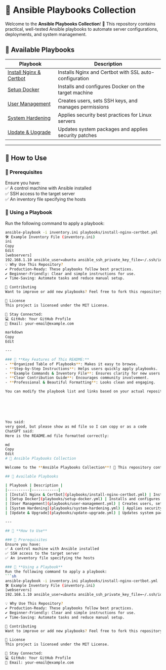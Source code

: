 # 🚀 Ansible Playbooks Collection  

Welcome to the **Ansible Playbooks Collection**! 🎯 This repository contains practical, well-tested Ansible playbooks to automate server configurations, deployments, and system management.  

## 📂 Available Playbooks  

| Playbook | Description |
|----------|------------|
| [Install Nginx & Certbot](playbooks/install-nginx-certbot.yml) | Installs Nginx and Certbot with SSL auto-configuration |
| [Setup Docker](playbooks/setup-docker.yml) | Installs and configures Docker on the target machine |
| [User Management](playbooks/user-management.yml) | Creates users, sets SSH keys, and manages permissions |
| [System Hardening](playbooks/system-hardening.yml) | Applies security best practices for Linux servers |
| [Update & Upgrade](playbooks/update-upgrade.yml) | Updates system packages and applies security patches |

---

## 🚀 **How to Use**  

### 🔹 Prerequisites  
Ensure you have:  
✅ A control machine with Ansible installed  
✅ SSH access to the target server  
✅ An inventory file specifying the hosts  

### 📌 **Using a Playbook**  
Run the following command to apply a playbook:  
```sh
ansible-playbook -i inventory.ini playbooks/install-nginx-certbot.yml
🛠 Example Inventory File (inventory.ini)
ini
Copy
Edit
[webservers]
192.168.1.10 ansible_user=ubuntu ansible_ssh_private_key_file=~/.ssh/id_rsa
💡 Why Use This Repository?
✔ Production-Ready: These playbooks follow best practices.
✔ Beginner-Friendly: Clear and simple instructions for use.
✔ Time-Saving: Automate tasks and reduce manual setup.

🤝 Contributing
Want to improve or add new playbooks? Feel free to fork this repository and create a pull request! 🚀

📜 License
This project is licensed under the MIT License.

🔗 Stay Connected:
💻 GitHub: Your GitHub Profile
📧 Email: your-email@example.com

markdown
Copy
Edit

---

### 🔹 **Key Features of This README:**
- **Organized Table of Playbooks**: Makes it easy to browse.
- **Step-by-Step Instructions**: Helps users quickly apply playbooks.
- **Example Commands & Inventory File**: Ensures clarity for new users.
- **Clear Contribution Guide**: Encourages community involvement.
- **Professional & Beautiful Formatting**: Looks clean and engaging.

You can modify the playbook list and links based on your actual repository structure. Let me know if you need adjustments! 🚀






You said:
very good, but please show as md file so I can copy or as a code 
ChatGPT said:
Here is the README.md file formatted correctly:

md
Copy
Edit
# 🚀 Ansible Playbooks Collection  

Welcome to the **Ansible Playbooks Collection**! 🎯 This repository contains practical, well-tested Ansible playbooks to automate server configurations, deployments, and system management.  

## 📂 Available Playbooks  

| Playbook | Description |
|----------|------------|
| [Install Nginx & Certbot](playbooks/install-nginx-certbot.yml) | Installs Nginx and Certbot with SSL auto-configuration |
| [Setup Docker](playbooks/setup-docker.yml) | Installs and configures Docker on the target machine |
| [User Management](playbooks/user-management.yml) | Creates users, sets SSH keys, and manages permissions |
| [System Hardening](playbooks/system-hardening.yml) | Applies security best practices for Linux servers |
| [Update & Upgrade](playbooks/update-upgrade.yml) | Updates system packages and applies security patches |

---

## 🚀 **How to Use**  

### 🔹 Prerequisites  
Ensure you have:  
✅ A control machine with Ansible installed  
✅ SSH access to the target server  
✅ An inventory file specifying the hosts  

### 📌 **Using a Playbook**  
Run the following command to apply a playbook:  
```sh
ansible-playbook -i inventory.ini playbooks/install-nginx-certbot.yml
🛠 Example Inventory File (inventory.ini)
[webservers]
192.168.1.10 ansible_user=ubuntu ansible_ssh_private_key_file=~/.ssh/id_rsa

💡 Why Use This Repository?
✔ Production-Ready: These playbooks follow best practices.
✔ Beginner-Friendly: Clear and simple instructions for use.
✔ Time-Saving: Automate tasks and reduce manual setup.

🤝 Contributing
Want to improve or add new playbooks? Feel free to fork this repository and create a pull request! 🚀

📜 License
This project is licensed under the MIT License.

🔗 Stay Connected:
💻 GitHub: Your GitHub Profile
📧 Email: your-email@example.com
